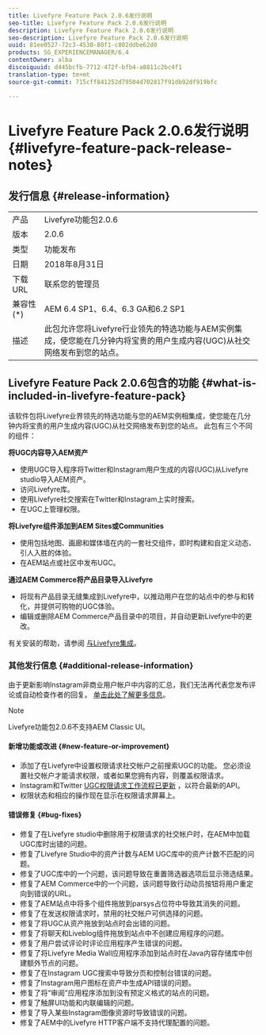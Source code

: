 ```yaml
---
title: Livefyre Feature Pack 2.0.6发行说明
seo-title: Livefyre Feature Pack 2.0.6发行说明
description: Livefyre Feature Pack 2.0.6发行说明
seo-description: Livefyre Feature Pack 2.0.6发行说明
uuid: 81ee0527-72c3-4530-80f1-c802ddbe62d0
products: SG_EXPERIENCEMANAGER/6.4
contentOwner: alba
discoiquuid: d445bcfb-7712-472f-bfb4-a8811c2bc4f1
translation-type: tm+mt
source-git-commit: 715cff841252d79504d702817f91db92df919bfc

---
```



# Livefyre Feature Pack 2.0.6发行说明 {#livefyre-feature-pack-release-notes}

## 发行信息 {#release-information}

<table> 
 <tbody>
  <tr>
   <td>产品</td> 
   <td>Livefyre功能包2.0.6</td> 
  </tr>
  <tr>
   <td>版本</td> 
   <td>2.0.6</td> 
  </tr>
  <tr>
   <td>类型</td> 
   <td>功能发布</td> 
  </tr>
  <tr>
   <td>日期</td> 
   <td>2018年8月31日</td> 
  </tr>
  <tr>
   <td>下载 URL<br /> </td> 
   <td>联系您的管理员</td> 
  </tr>
  <tr>
   <td>兼容性 (*)</td> 
   <td>AEM 6.4 SP1、6.4、6.3 GA和6.2 SP1</td> 
  </tr>
  <tr>
   <td>描述</td> 
   <td>此包允许您将Livefyre行业领先的特选功能与AEM实例集成，使您能在几分钟内将宝贵的用户生成内容(UGC)从社交网络发布到您的站点。</td> 
  </tr>
 </tbody>
</table>

## Livefyre Feature Pack 2.0.6包含的功能 {#what-is-included-in-livefyre-feature-pack}

该软件包将Livefyre业界领先的特选功能与您的AEM实例相集成，使您能在几分钟内将宝贵的用户生成内容(UGC)从社交网络发布到您的站点。 此包有三个不同的组件：

**将UGC内容导入AEM资产**

* 使用UGC导入程序将Twitter和Instagram用户生成的内容(UGC)从Livefyre studio导入AEM资产。
* 访问Livefyre库。
* 使用Livefyre社交搜索在Twitter和Instagram上实时搜索。
* 在UGC上管理权限。

**将Livefyre组件添加到AEM Sites或Communities**

* 使用包括地图、画廊和媒体墙在内的一套社交组件，即时构建和自定义动态、引人入胜的体验。
* 在AEM站点或社区中发布UGC。

**通过AEM Commerce将产品目录导入Livefyre**

* 将现有产品目录无缝集成到Livefyre中，以推动用户在您的站点中的参与和转化，并提供可购物的UGC体验。
* 编辑或删除AEM Commerce产品目录中的项目，并自动更新Livefyre中的更改。

有关安装的帮助，请参阅 [与Livefyre集成](https://https://helpx.adobe.com/experience-manager/6-4/sites/administering/using/livefyre.html)。

### 其他发行信息 {#additional-release-information}

由于更新影响Instagram非商业用户帐户中内容的汇总，我们无法再代表您发布评论或自动检查作者的回复。 [单击此处了解更多信息](https://developers.facebook.com/blog/post/2018/04/04/facebook-api-platform-product-changes/)。

>[!NOTE]
>
>Livefyre功能包2.0.6不支持AEM Classic UI。

#### 新增功能或改进 {#new-feature-or-improvement}

* 添加了在Livefyre中设置权限请求社交帐户之前搜索UGC的功能。 您必须设置社交帐户才能请求权限，或者如果您拥有内容，则覆盖权限请求。
* Instagram和Twitter [UGC权限请求工作流程已更新](https://https://helpx.adobe.com/experience-manager/6-4/sites/administering/using/livefyre.html) ，以符合最新的API。
* 权限状态和相应的操作现在显示在权限请求屏幕上。

#### 错误修复 {#bug-fixes}

* 修复了在Livefyre studio中删除用于权限请求的社交帐户时，在AEM中加载UGC库时出错的问题。
* 修复了Livefyre Studio中的资产计数与AEM UGC库中的资产计数不匹配的问题。
* 修复了UGC库中的一个问题，该问题导致在重置筛选器选项后显示筛选结果。
* 修复了AEM Commerce中的一个问题，该问题导致行动动员按钮将用户重定向到错误的URL。
* 修复了AEM站点中将多个组件拖放到parsys占位符中导致其消失的问题。
* 修复了在发送权限请求时，禁用的社交帐户可供选择的问题。
* 修复了将UGC从资产拖放到站点时会出错的问题。
* 修复了将聊天和Liveblog组件拖放到站点中不创建应用程序的问题。
* 修复了用户尝试评论时评论应用程序产生错误的问题。
* 修复了将Livefyre Media Wall应用程序添加到站点时在Java内容存储库中创建额外节点的问题。
* 修复了在Instagram UGC搜索中导致分页和控制台错误的问题。
* 修复了Instagram用户图标在资产中生成API错误的问题。
* 修复了将“审阅”应用程序添加到没有预定义格式的站点的问题。
* 修复了触屏UI功能和内联编辑的问题。
* 修复了导入某些Instagram图像资源时导致错误的问题。
* 修复了AEM中的Livefyre HTTP客户端不支持代理配置的问题。

